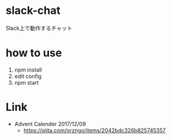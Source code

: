 # slack-chat
Slack上で動作するチャット


# how to use

1. npm install
2. edit config
3. npm start

# Link
+ Advent Calender 2017/12/09
    + https://qiita.com/orzngo/items/2042bdc326b825745357
